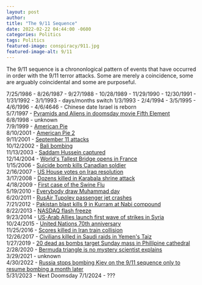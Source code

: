 ```yaml
---
layout: post
author: 
title: "The 9/11 Sequence"
date: 2022-02-22 04:44:00 -0600
categories: Politics
tags: Politics
featured-image: conspiracy/911.jpg
featured-image-alt: 9/11 
---
```

The 9/11 sequence is a chrononlogical pattern of events that have occurred in order with the 9/11 terror attacks. Some are merely a coincidence, some are arguably coincidental and some are purposeful.  

7/25/1986 - 
8/26/1987 - 
9/27/1988 - 
10/28/1989 - 
11/29/1990 - 
12/30/1991 - 
1/31/1992 - 
3/1/1993 - 
days/months switch
1/3/1993 - 
2/4/1994 - 
3/5/1995 - 
4/6/1996 - 
4/6/4646 - Chinese date Israel is reborn  
5/7/1997 - <a href="https://www.imdb.com/title/tt0119116/">Pyramids and Aliens in doomsday movie Fifth Element</a>  
6/8/1998 - unknown  
7/9/1999 - <a href="https://www.imdb.com/title/tt0163651/">American Pie</a>  
8/10/2001 - <a href="https://www.imdb.com/title/tt0252866/">American Pie 2</a>  
9/11/2001 - <a href="/politics/2001/09/11/september-11-attacks.html">September 11 attacks</a>  
10/12/2002 - <a href="/politics/2002/10/12/bali-bombing-plot.html">Bali bombing</a>  
11/13/2003 - <a href="/politics/2003/11/13/saddam-hussein-captured.html">Saddam Hussein captured</a>  
12/14/2004 - <a href="/politics/2004/12/14/worlds-tallest-bridge-opens.html">World's Tallest Bridge opens in France</a>  
1/15/2006 - <a href="/politics/2006/01/15/suicide-bomb-kills-canadian-soldier-two-afghans.html">Suicide bomb kills Canadian soldier</a>  
2/16/2007 - <a href="/politics/2007/02/16/us-house-to-vote-on-iraq-resolution.html">US House votes on Iraq resolution</a>  
3/17/2008 - <a href="/politics/2008/03/17/dozens-killed-in-karbala-shrine-attack.html">Dozens killed in Karabala shrine attack</a>  
4/18/2009 - <a href="/politics/2009/04/18/first-case-of-swine-flu.html">First case of the Swine Flu</a>  
5/19/2010 - <a href="/politics/2010/05/19/everybody-draw-muhammad-day.html">Everybody draw Muhammad day</a>  
6/20/2011 - <a href="/politics/2011/06/20/rusair-tupolev-tu-134-passenger-jet-crashes-anniversary-of-911.html">RusAir Tupolev passenger jet crashes</a>  
7/21/2012 - <a href="/politics/2012/07/21/pakistan-blast-kills-nine-in-kurram-at-nabi-compound.html">Pakistan blast kills 9 in Kurram at Nabi compound</a>  
8/22/2013 - <a href="/politics/2013/08/22/august-2013-nasdaq-flash-freeze.html">NASDAQ flash freeze</a>  
9/23/2014 - <a href="/politics/2014/09/23/us-arab-allies-launch-first-wave-of-strikes-in-syria.html">US-Arab Allies launch first wave of strikes in Syria</a>  
10/24/2015 - <a href="/politics/2015/10/24/united-nations-turns-70.html">United Nations 70th anniversary</a>  
11/25/2016 - <a href="/politics/2016/11/25/scores-killed-in-iran-train-collision.html">Scores killed in Iran train collision</a>  
12/26/2017 - <a href="/politics/2017/12/26/civilians-killed-in-saudi-raids-in-yemens-taiz.html">Civilians killed in Saudi raids in Yemen's Taiz</a>  
1/27/2019 - <a href="/politics/2019/01/27/20-dead-as-bombs-target-sunday-mass-in-philippine-cathedral.html">20 dead as bombs target Sunday mass in Phillipine cathedral</a>  
2/28/2020 - <a href="/politics/2020/02/28/bermuda-triangle-is-no-mystery-ocean-scientist-explains.html">Bermuda triangle is no mystery scientist explains</a>  
3/29/2021 - unknown  
4/30/2022 - <a href="https://www.upi.com/Top_News/World-News/2022/06/05/ukraine-russian-missiles-target-kyiv-first-time-month-capital/3811654438205/">Russia stops bombing Kiev on the 9/11 sequence only to resume bombing a month later</a>  
5/31/2023 - Next Doomsday
7/1/2024 - ???





